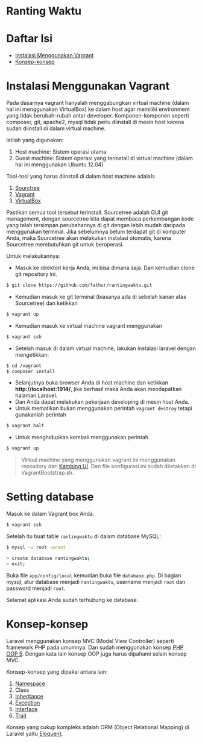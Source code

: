 Ranting Waktu
=============

# Daftar Isi

+ [Instalasi Menggunakan Vagrant](#instalasi-menggunakan-vagrant)
+ [Konsep-konsep](#konsep-konsep)

# Instalasi Menggunakan Vagrant

Pada dasarnya vagrant hanyalah menggabungkan virtual machine (dalam hal ini menggunakan VirtualBox) ke dalam host agar memiliki environment yang tidak berubah-rubah antar developer. Komponen-komponen seperti composer, git, apache2, mysql tidak perlu diinstall di mesin host karena sudah diinstall di dalam virtual machine.

Istilah yang digunakan:

1. Host machine: Sistem operasi utama
2. Guest machine: Sistem operasi yang terinstall di virtual machine (dalam hal ini menggunakan Ubuntu 12.04)

Tool-tool yang harus diinstall di dalam host machine adalah:

1. [Sourctree](http://www.sourcetreeapp.com/)
2. [Vagrant](http://vagrantup.com)
3. [VirtualBox](https://www.virtualbox.org/)

Pastikan semua tool tersebut terinstall. Sourcetree adalah GUI git management, dengan sourcetree kita dapat membaca perkembangan kode yang telah tersimpan perubahannya di git dengan lebih mudah daripada menggunakan terminal. Jika sebelumnya belum terdapat git di komputer Anda, maka Sourcetree akan melakukan instalasi otomatis, karena Sourcetree membutuhkan git untuk beroperasi.

Untuk melakukannya:

+ Masuk ke direktori kerja Anda, ini bisa dimana saja. Dan kemudian clone git repository ini.
```bash
$ git clone https://github.com/fathur/rantingwaktu.git
```
+ Kemudian masuk ke git terminal (biasanya ada di sebelah kanan atas Sourcetree) dan ketikkan
```bash
$ vagrant up
```
+ Kemudian masuk ke virtual machine vagrant menggunakan
```bash
$ vagrant ssh
```
+ Setelah masuk di dalam virtual machine, lakukan instalasi laravel dengan mengetikkan:
```bash
$ cd /vagrant
$ composer install
```
+ Selanjutnya buka browser Anda di host machine dan ketikkan __http://localhost:1914/__, jika berhasil maka Anda akan mendapatkan halaman Laravel.
+ Dan Anda dapat melakukan pekerjaan developing di mesin host Anda.
+ Untuk mematikan bukan menggunakan perintah `vagrant destroy` tetapi gunakanlah perintah
```bash
$ vagrant halt
```
+ Untuk menghidupkan kembali menggunakan perintah
```bash
$ vagrant up
```

> Virtual machine yang menggunakan vagrant ini menggunakan repository dari [Kambing UI](http://kambing.ui.ac.id/).
> Dan file konfigurasi ini sudah diletakkan di VagrantBootstrap.sh.


# Setting database

Masuk ke dalam Vagrant box Anda.

```bash
$ vagrant ssh
```

Setelah itu buat table `rantingwaktu` di dalam database MySQL:

```bash
$ mysql -u root -proot

> create database rantingwaktu;
> exit;
```

Buka file `app/config/local` kemudian buka file `database.php`. Di bagian mysql, atur database menjadi `rantingwaktu`, username menjadi `root` dan password menjadi `root`.

Selamat aplikasi Anda sudah terhubung ke database.

 

# Konsep-konsep

Laravel menggunakan konsep MVC (Model View Controller) seperti framework PHP pada umumnya. Dan sudah menggunakan konsep [PHP OOP 5](http://php.net/manual/en/language.oop5.php). Dengan kata lain konsep OOP juga harus dipahami selain konsep MVC.

Konsep-konsep yang dipakai antara lain:

1. [Namespace](http://php.net/manual/en/language.namespaces.php)
2. Class
2. [Inheritance](http://php.net/manual/en/language.oop5.inheritance.php)
3. [Exception](http://php.net/manual/en/language.exceptions.php)
4. [Interface](http://php.net/manual/en/language.oop5.interfaces.php)
5. [Trait](http://php.net/manual/en/language.oop5.traits.php)

Konsep yang cukup kompleks adalah ORM (Object Relational Mapping) di Laravel yaitu [Eloquent](http://laravel.com/docs/eloquent).